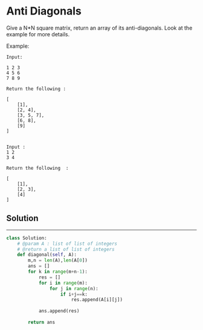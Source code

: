 <h1>Anti Diagonals</h1>

<p>
Give a N*N square matrix, return an array of its anti-diagonals. Look at the example for more details.

Example:
	
    Input: 	

    1 2 3
    4 5 6
    7 8 9

    Return the following :

    [ 
        [1],
        [2, 4],
        [3, 5, 7],
        [6, 8],
        [9]
    ]


    Input : 
    1 2
    3 4

    Return the following  : 

    [
        [1],
        [2, 3],
        [4]
    ]
</p>

<h2>Solution</h2>

***

```python
class Solution:
    # @param A : list of list of integers
    # @return a list of list of integers
    def diagonal(self, A):
        m,n = len(A),len(A[0])
        ans = []
        for k in range(m+n-1):
            res = []
            for i in range(m):
                for j in range(n):
                    if i+j==k:
                        res.append(A[i][j])
                        
            ans.append(res)
            
        return ans
```